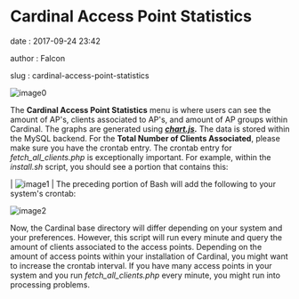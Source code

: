 Cardinal Access Point Statistics
================================

date
:   2017-09-24 23:42

author
:   Falcon

slug
:   cardinal-access-point-statistics

![image0](http://cardinal.mcclunetechnologies.net/wp-content/uploads/2017/09/img_59c87c446e1d0.png)

The **Cardinal Access Point Statistics** menu is where users can see the
amount of AP's, clients associated to AP's, and amount of AP groups
within Cardinal. The graphs are generated using
***[chart.js](http://www.chartjs.org/).*** The data is stored within the
MySQL backend. For the **Total Number of Clients Associated**, please
make sure you have the crontab entry. The crontab entry for
*fetch\_all\_clients.php* is exceptionally important. For example,
within the *install.sh* script, you should see a portion that contains
this:

|
![image1](http://cardinal.mcclunetechnologies.net/wp-content/uploads/2017/09/img_59c87c6dcbb5a.png)
| The preceding portion of Bash will add the following to your system's
crontab:

![image2](http://cardinal.mcclunetechnologies.net/wp-content/uploads/2017/09/img_59c87c845e1b3.png)

Now, the Cardinal base directory will differ depending on your system
and your preferences. However, this script will run every minute and
query the amount of clients associated to the access points. Depending
on the amount of access points within your installation of Cardinal, you
might want to increase the crontab interval. If you have many access
points in your system and you run *fetch\_all\_clients.php* every
minute, you might run into processing problems.
